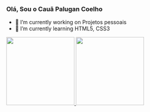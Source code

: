 ### Olá, Sou o Cauã Palugan Coelho

- 🔭 I’m currently working on Projetos pessoais
- 🌱 I’m currently learning HTML5, CSS3

<div>
  <a href="https://https://github.com/CauaPalugan">
    <img height="180em" src="https://github-readme-stats.vercel.app/api?username=CauaPalugan&show_icons=true&theme=dark">
    <img height="180em" src="https://github-readme-stats.vercel.app/api/top-langs/?username=CauaPalugan&layout=compact)](https://github.com/CauaPalugan/github-readme-     stats&theme=dark">
  </a>
</div>
